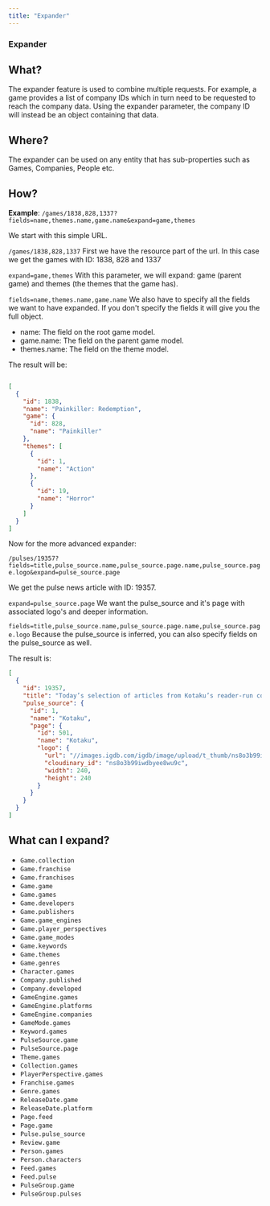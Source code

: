 ```yaml
---
title: "Expander"
---
```


### Expander

## What?

The expander feature is used to combine multiple requests. For example, a game provides a list of company IDs which in turn need to be requested to reach the company data. Using the expander parameter, the company ID will instead be an object containing that data.

## Where?

The expander can be used on any entity that has sub-properties such as Games, Companies, People etc.

## How?

**Example**: `/games/1838,828,1337?fields=name,themes.name,game.name&expand=game,themes`

We start with this simple URL.

`/games/1838,828,1337`
First we have the resource part of the url. In this case we get the games with ID: 1838, 828 and 1337

`expand=game,themes`
With this parameter, we will expand: game (parent game) and themes (the themes that the game has).

`fields=name,themes.name,game.name`
We also have to specify all the fields we want to have expanded. If you don't specify the fields it will give you the full object.

* name: The field on the root game model.
* game.name: The field on the parent game model.
* themes.name: The field on the theme model.

The result will be:
```json

[
  {
    "id": 1838,
    "name": "Painkiller: Redemption",
    "game": {
      "id": 828,
      "name": "Painkiller"
    },
    "themes": [
      {
        "id": 1,
        "name": "Action"
      },
      {
        "id": 19,
        "name": "Horror"
      }
    ]
  }
]

```
Now for the more advanced expander:

`/pulses/19357?fields=title,pulse_source.name,pulse_source.page.name,pulse_source.page.logo&expand=pulse_source.page`

We get the pulse news article with ID: 19357.

`expand=pulse_source.page`
We want the pulse_source and it's page with associated logo's and deeper information.

`fields=title,pulse_source.name,pulse_source.page.name,pulse_source.page.logo`
Because the pulse_source is inferred, you can also specify fields on the pulse_source as well.

The result is:
```json
[
  {
    "id": 19357,
    "title": "Today’s selection of articles from Kotaku’s reader-run community: Anatomy of a Fire Emblem Character",
    "pulse_source": {
      "id": 1,
      "name": "Kotaku",
      "page": {
        "id": 501,
        "name": "Kotaku",
        "logo": {
          "url": "//images.igdb.com/igdb/image/upload/t_thumb/ns8o3b99iwdbyee8wu9c.png",
          "cloudinary_id": "ns8o3b99iwdbyee8wu9c",
          "width": 240,
          "height": 240
        }
      }
    }
  }
]
```

## What can I expand?

- `Game.collection`
- `Game.franchise`
- `Game.franchises`
- `Game.game`
- `Game.games`
- `Game.developers`
- `Game.publishers`
- `Game.game_engines`
- `Game.player_perspectives`
- `Game.game_modes`
- `Game.keywords`
- `Game.themes`
- `Game.genres`
- `Character.games`
- `Company.published`
- `Company.developed`
- `GameEngine.games`
- `GameEngine.platforms`
- `GameEngine.companies`
- `GameMode.games`
- `Keyword.games`
- `PulseSource.game`
- `PulseSource.page`
- `Theme.games`
- `Collection.games`
- `PlayerPerspective.games`
- `Franchise.games`
- `Genre.games`
- `ReleaseDate.game`
- `ReleaseDate.platform`
- `Page.feed`
- `Page.game`
- `Pulse.pulse_source`
- `Review.game`
- `Person.games`
- `Person.characters`
- `Feed.games`
- `Feed.pulse`
- `PulseGroup.game`
- `PulseGroup.pulses`
